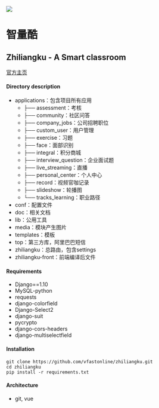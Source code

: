 ![](https://www.zhiliangku.com/static/img/Logo.a827faf.png)
# 智量酷
## Zhiliangku - A Smart classroom 
[官方主页](https://www.zhiliangku.com "智量酷")

#### Directory description
* applications：包含项目所有应用
    * ├── assessment：考核
    * ├── community：社区问答
    * ├── company_jobs：公司招聘职位
    * ├── custom_user：用户管理
    * ├── exercise：习题
    * ├── face：面部识别
    * ├── integral：积分商城
    * ├── interview_question：企业面试题
    * ├── live_streaming：直播
    * ├── personal_center：个人中心
    * ├── record：视频官咖记录
    * ├── slideshow：轮播图
    * └── tracks_learning：职业路径
* conf：配置文件
* doc：相关文档
* lib：公用工具
* media：模块产生图片
* templates：模板
* top：第三方库，阿里巴巴短信
* zhiliangku：总路由，包含settings
* zhiliangku-front：前端编译后文件

#### Requirements
* Django==1.10
* MySQL-python
* requests
* django-colorfield
* Django-Select2
* django-suit
* pycrypto
* django-cors-headers
* django-multiselectfield

#### Installation
```
git clone https://github.com/vfastonline/zhiliangku.git
cd zhiliangku 
pip install -r requirements.txt
```

#### Architecture
* git, vue

